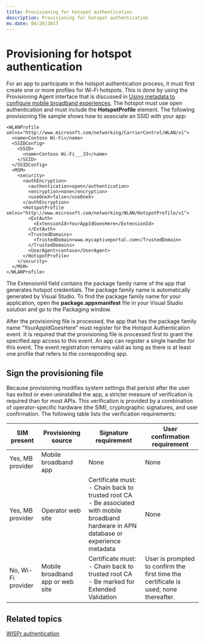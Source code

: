 ```yaml
---
title: Provisioning for hotspot authentication
description: Provisioning for hotspot authentication
ms.date: 04/20/2017
---
```


# Provisioning for hotspot authentication

For an app to participate in the hotspot authentication process, it must first create one or more profiles for Wi-Fi hotspots. This is done by using the Provisioning Agent interface that is discussed in [Using metadata to configure mobile broadband experiences](using-metadata-to-configure-mobile-broadband-experiences.md). The hotspot must use open authentication and must include the **HotspotProfile** element. The following provisioning file sample shows how to associate an SSID with your app:

``` syntax
<WLANProfile xmlns="http://www.microsoft.com/networking/CarrierControl/WLAN/v1">
  <name>Contoso Wi-Fi</name>
  <SSIDConfig>
    <SSID>
      <name>Contoso Wi-Fi___33</name>
    </SSID>
  </SSIDConfig>
  <MSM>
    <security>
      <authEncryption>
        <authentication>open</authentication>
        <encryption>none</encryption>
        <useOneX>false</useOneX>
      </authEncryption>
      <HotspotProfile xmlns="http://www.microsoft.com/networking/WLAN/HotspotProfile/v1">
        <ExtAuth>
          <ExtensionId>YourAppIdGoesHere</ExtensionId>
        </ExtAuth>
        <TrustedDomains>
          <TrustedDomain>www.mycaptiveportal.com</TrustedDomain>
        </TrustedDomains>
        <UserAgent>contoso</UserAgent>
      </HotspotProfile>
    </security>
  </MSM>
</WLANProfile>
```

The ExtensionId field contains the package family name of the app that generates hotspot credentials. The package family name is automatically generated by Visual Studio. To find the package family name for your application, open the **package.appxmanifest** file in your Visual Studio solution and go to the Packaging window.

After the provisioning file is processed, the app that has the package family name “YourAppIdGoesHere” must register for the Hotspot Authentication event. It is required that the provisioning file is processed first to grant the specified app access to this event. An app can register a single handler for this event. The event registration remains valid as long as there is at least one profile that refers to the corresponding app.

## Sign the provisioning file

Because provisioning modifies system settings that persist after the user has exited or even uninstalled the app, a stricter measure of verification is required than for most APIs. This verification is provided by a combination of operator-specific hardware (the SIM), cryptographic signatures, and user confirmation. The following table lists the verification requirements:

|SIM present|Provisioning source|Signature requirement|User confirmation requirement|
|----|----|----|----|
|Yes, MB provider|Mobile broadband app|None|None|
|Yes, MB provider|Operator web site|Certificate must:</br>- Chain back to trusted root CA</br>- Be associated with mobile broadband hardware in APN database or experience metadata|None|
|No, Wi-Fi provider|Mobile broadband app or web site|Certificate must:</br>- Chain back to trusted root CA</br>- Be marked for Extended Validation|User is prompted to confirm the first time the certificate is used; none thereafter.|

## Related topics

[WISPr authentication](wispr-authentication.md)
